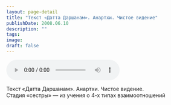 ```yaml
---
layout: page-detail
title: "Текст «Датта Даршанам». Анартхи. Чистое видение"
publishDate: 2008.06.10
description: ""
tags:
image:
draft: false
---
```


<audio title="2008.06.10 - Текст «Датта Даршанам». Анартхи. Чистое видение.mp3" src="https://filer-api.advayta.org/v1.0/public/files/73860" controls=""></audio>

 Текст «Датта Даршанам». Анартхи. Чистое видение.  
 Стадия «сестры» — из учения о 4-х типах взаимоотношений   

  
